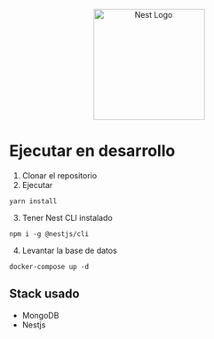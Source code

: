 <p align="center">
  <a href="http://nestjs.com/" target="blank"><img src="https://nestjs.com/img/logo-small.svg" width="200" alt="Nest Logo" /></a>
</p>


# Ejecutar en desarrollo

1. Clonar el repositorio
2. Ejecutar

```
yarn install
```

3. Tener Nest CLI instalado 
```
npm i -g @nestjs/cli
```

4. Levantar la base de datos 
```
docker-compose up -d
```

## Stack usado
* MongoDB
* Nestjs